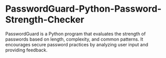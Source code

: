 # PasswordGuard-Python-Password-Strength-Checker
PasswordGuard is a Python program that evaluates the strength of passwords based on length, complexity, and common patterns. It encourages secure password practices by analyzing user input and providing feedback.
